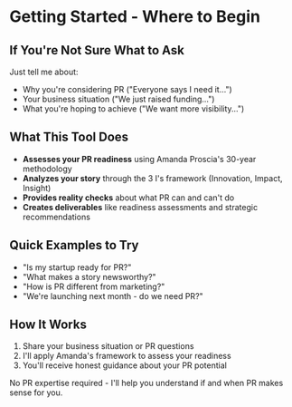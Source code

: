 # Getting Started - Where to Begin

## If You're Not Sure What to Ask
Just tell me about:
- Why you're considering PR ("Everyone says I need it...")
- Your business situation ("We just raised funding...")
- What you're hoping to achieve ("We want more visibility...")

## What This Tool Does
- **Assesses your PR readiness** using Amanda Proscia's 30-year methodology
- **Analyzes your story** through the 3 I's framework (Innovation, Impact, Insight)
- **Provides reality checks** about what PR can and can't do
- **Creates deliverables** like readiness assessments and strategic recommendations

## Quick Examples to Try
- "Is my startup ready for PR?"
- "What makes a story newsworthy?"
- "How is PR different from marketing?"
- "We're launching next month - do we need PR?"

## How It Works
1. Share your business situation or PR questions
2. I'll apply Amanda's framework to assess your readiness
3. You'll receive honest guidance about your PR potential

No PR expertise required - I'll help you understand if and when PR makes sense for you.